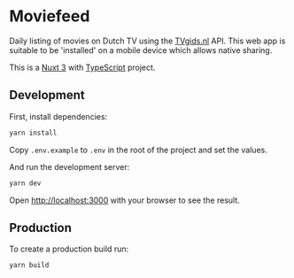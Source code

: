 # Moviefeed

Daily listing of movies on Dutch TV using the [TVgids.nl](https://www.tvgids.nl/) API. This web app is suitable to be 'installed' on a mobile device which allows native sharing.

This is a [Nuxt 3](https://nuxt.com/) with [TypeScript](https://www.typescriptlang.org/) project.

## Development

First, install dependencies:

```bash
yarn install
```

Copy `.env.example` to `.env` in the root of the project and set the values.

And run the development server:

```bash
yarn dev
```

Open [http://localhost:3000](http://localhost:3000) with your browser to see the result.

## Production

To create a production build run:

```bash
yarn build
```
